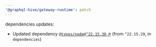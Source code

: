 ```yaml
---
'@graphql-hive/gateway-runtime': patch
---
```


dependencies updates: 

- Updated dependency [`@types/node@^22.15.30` ↗︎](https://www.npmjs.com/package/@types/node/v/22.15.30) (from `^22.15.29`, in `dependencies`)

